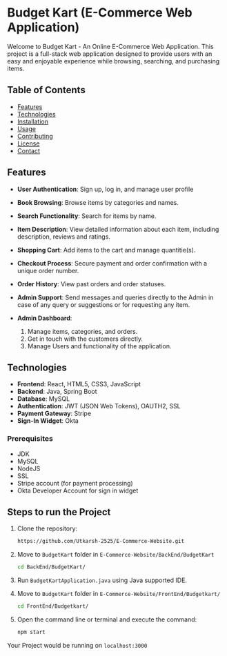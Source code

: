 # Budget Kart (E-Commerce Web Application)

Welcome to Budget Kart - An Online E-Commerce Web Application. This project is a full-stack web application designed to provide users with an easy and enjoyable experience while browsing, searching, and purchasing items.

## Table of Contents

- [Features](#features)
- [Technologies](#technologies)
- [Installation](#installation)
- [Usage](#usage)
- [Contributing](#contributing)
- [License](#license)
- [Contact](#contact)

## Features

- **User Authentication**: Sign up, log in, and manage user profile
  
- **Book Browsing**: Browse items by categories and names.

- **Search Functionality**: Search for items by name.

- **Item Description**: View detailed information about each item, including description, reviews and ratings.

- **Shopping Cart**: Add items to the cart and manage quantitie(s).

- **Checkout Process**: Secure payment and order confirmation with a unique order number.

- **Order History**: View past orders and order statuses.
  
- **Admin Support**: Send messages and queries directly to the Admin in case of any query or suggestions or for requesting any item.

- **Admin Dashboard**:
  <ol>
     <li>Manage items, categories, and orders.</li>
     <li>Get in touch with the customers directly.</li>
     <li>Manage Users and functionality of the application.</li>
  </ol>

## Technologies

- **Frontend**: React, HTML5, CSS3, JavaScript
- **Backend**: Java, Spring Boot
- **Database**: MySQL
- **Authentication**: JWT (JSON Web Tokens), OAUTH2, SSL
- **Payment Gateway**: Stripe
- **Sign-In Widget**: Okta

### Prerequisites

- JDK
- MySQL
- NodeJS
- SSL
- Stripe account (for payment processing)
- Okta Developer Account for sign in widget

## Steps to run the Project

1. Clone the repository:
   ```bash
   https://github.com/Utkarsh-2525/E-Commerce-Website.git

2. Move to `BudgetKart` folder in `E-Commerce-Website/BackEnd/BudgetKart`
   ```bash
   cd BackEnd/BudgetKart/

3. Run `BudgetKartApplication.java` using Java supported IDE.

4. Move to `BudgetKart` folder in `E-Commerce-Website/FrontEnd/Budgetkart/`
   ```bash
   cd FrontEnd/Budgetkart/

5. Open the command line or terminal and execute the command:
   ```bash
   npm start

Your Project would be running on `localhost:3000` 

